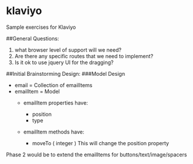 # klaviyo
Sample exercises for Klaviyo


##General Questions:

1. what browser level of support will we need?
2. Are there any specific routes that we need to implement?
3. Is it ok to use jquery UI for the dragging?



##Initial Brainstorming Design:
###Model Design

* email = Collection of emailItems
* emailItem = Model
  * emailItem properties have:
    * position
    * type 

  * emailItem methods have:
    * moveTo ( integer )
      This will change the position property




Phase 2 would be to extend the emailItems for buttons/text/image/spacers